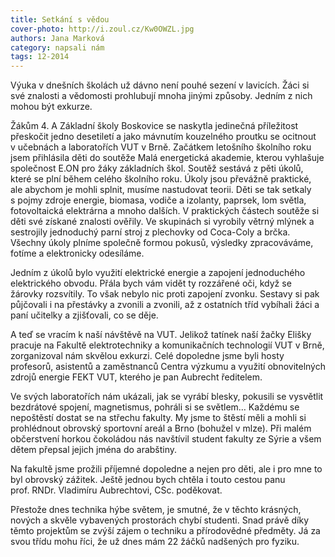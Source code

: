 ```yaml
---
title: Setkání s vědou
cover-photo: http://i.zoul.cz/Kw0OWZL.jpg
authors: Jana Marková
category: napsali nám
tags: 12-2014
---
```


Výuka v dnešních školách už dávno není pouhé sezení v lavicích. Žáci si své znalosti a vědomosti prohlubují mnoha jinými způsoby. Jedním z nich mohou být exkurze.

Žákům 4. A Základní školy Boskovice se naskytla jedinečná příležitost přeskočit jedno desetiletí a jako mávnutím kouzelného proutku se ocitnout v učebnách a laboratořích VUT v Brně. Začátkem letošního školního roku jsem přihlásila děti do soutěže Malá energetická akademie, kterou vyhlašuje společnost E.ON pro žáky základních škol. Soutěž sestává z pěti úkolů, které se plní během celého školního roku. Úkoly jsou převážně praktické, ale abychom je mohli splnit, musíme nastudovat teorii. Děti se tak setkaly s pojmy zdroje energie, biomasa, vodiče a izolanty, paprsek, lom světla, fotovoltaická elektrárna a mnoho dalších. V praktických částech soutěže si děti své získané znalosti ověřily. Ve skupinách si vyrobily větrný mlýnek a sestrojily jednoduchý parní stroj z plechovky od Coca-Coly a brčka. Všechny úkoly plníme společně formou pokusů, výsledky zpracováváme, fotíme a elektronicky odesíláme.

Jedním z úkolů bylo využití elektrické energie a zapojení jednoduchého elektrického obvodu. Přála bych vám vidět ty rozzářené oči, když se žárovky rozsvítily. To však nebylo nic proti zapojení zvonku. Sestavy si pak půjčovali i na přestávky a zvonili a zvonili, až z ostatních tříd vybíhali žáci a paní učitelky a zjišťovali, co se děje.

A teď se vracím k naší návštěvě na VUT. Jelikož tatínek naší žačky Elišky pracuje na Fakultě elektrotechniky a komunikačních technologií VUT v Brně, zorganizoval nám skvělou exkurzi. Celé dopoledne jsme byli hosty profesorů, asistentů a zaměstnanců Centra výzkumu a využití obnovitelných zdrojů energie FEKT VUT, kterého je pan Aubrecht ředitelem.

Ve svých laboratořích nám ukázali, jak se vyrábí blesky, pokusili se vysvětlit bezdrátové spojení, magnetismus, pohráli si se světlem… Každému se nepoštěstí dostat se na střechu fakulty. My jsme to štěstí měli a mohli si prohlédnout obrovský sportovní areál a Brno (bohužel v mlze). Při malém občerstvení horkou čokoládou nás navštívil student fakulty ze Sýrie a všem dětem přepsal jejich jména do arabštiny.

Na fakultě jsme prožili příjemné dopoledne a nejen pro děti, ale i pro mne to byl obrovský zážitek. Ještě jednou bych chtěla i touto cestou panu prof. RNDr. Vladimíru Aubrechtovi, CSc. poděkovat.

Přestože dnes technika hýbe světem, je smutné, že v těchto krásných, nových a skvěle vybavených prostorách chybí studenti. Snad právě díky těmto projektům se zvýší zájem o techniku a přírodovědné předměty. Já za svou třídu mohu říci, že už dnes mám 22 žáčků nadšených pro fyziku.